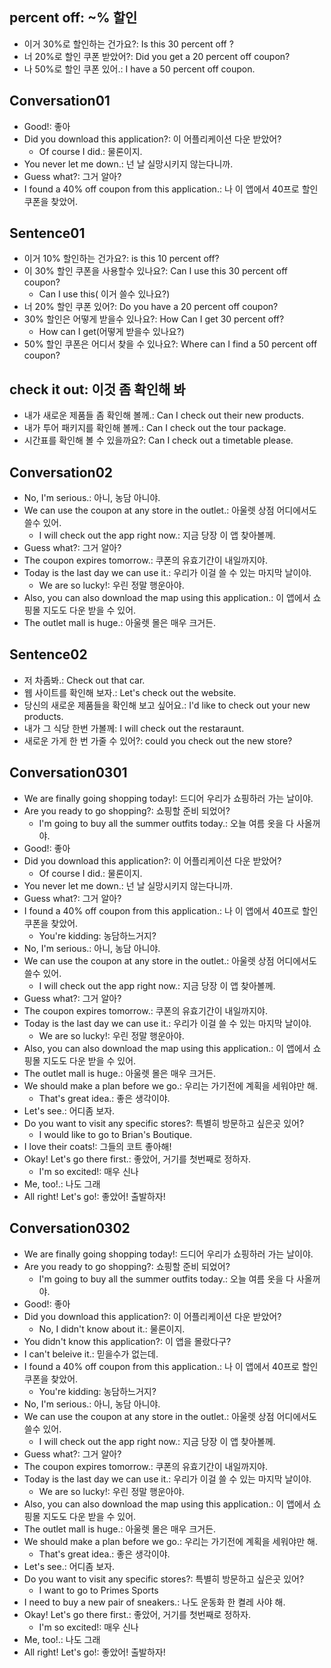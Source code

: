 ## percent off: ~% 할인
- 이거 30%로 할인하는 건가요?: Is this 30 percent off ?
- 너 20%로 할인 쿠폰 받았어?: Did you get a 20 percent off coupon?
- 나 50%로 할인 쿠폰 있어.: I have a 50 percent off coupon.

## Conversation01
- Good!: 좋아
- Did you download this application?: 이 어플리케이션 다운 받았어?
    - Of course I did.: 물론이지.
- You never let me down.: 넌 날 실망시키지 않는다니까.
- Guess what?: 그거 알아?
- I found a 40% off coupon from this application.: 나 이 앱에서 40프로 할인 쿠폰을 찾았어.

## Sentence01
- 이거 10% 할인하는 건가요?: is this 10 percent off?
- 이 30% 할인 쿠폰을 사용할수 있나요?: Can I use this 30 percent off coupon?
    - Can I use this( 이거 쓸수 있나요?)
- 너 20% 할인 쿠폰 있어?: Do you have a 20 percent off coupon?
- 30% 할인은 어떻게 받을수 있나요?: How Can I get 30 percent off?
    - How can I get(어떻게 받을수 있나요?)
- 50% 할인 쿠폰은 어디서 찾을 수 있나요?: Where can I find a 50 percent off coupon?

## check it out: 이것 좀 확인해 봐
- 내가 새로운 제품들 좀 확인해 볼께.: Can I check out their new products.
- 내가 투어 패키지를 확인해 볼께.: Can I check out the tour package.
- 시간표를 확인해 볼 수 있을까요?: Can I check out a timetable please.

## Conversation02
- No, I'm serious.: 아니, 농담 아니야.
- We can use the coupon at any store in the outlet.: 아울렛 상점 어디에서도 쓸수 있어.
    - I will check out the app right now.: 지금 당장 이 앱 찾아볼께.
- Guess what?: 그거 알아?
- The coupon expires tomorrow.: 쿠폰의 유효기간이 내일까지야.
- Today is the last day we can use it.: 우리가 이걸 쓸 수 있는 마지막 날이야.
    - We are so lucky!: 우린 정말 행운아야.
- Also, you can also download the map using this application.: 이 앱에서 쇼핑몰 지도도 다운 받을 수 있어.
- The outlet mall is huge.: 아울렛 몰은 매우 크거든.

## Sentence02
- 저 차좀봐.: Check out that car.
- 웹 사이트를 확인해 보자.: Let's check out the website.
- 당신의 새로운 제품들을 확인해 보고 싶어요.: I'd like to check out your new products.
- 내가 그 식당 한번 가볼께: I will check out the restaraunt.
- 새로운 가게 한 번 가줄 수 있어?: could you check out the new store?

## Conversation0301
- We are finally going shopping today!: 드디어 우리가 쇼핑하러 가는 날이야.
- Are you ready to go shopping?: 쇼핑할 준비 되었어?
    - I'm going to buy all the summer outfits today.: 오늘 여름 옷을 다 사올꺼야.
- Good!: 좋아
- Did you download this application?: 이 어플리케이션 다운 받았어?
    - Of course I did.: 물론이지.
- You never let me down.: 넌 날 실망시키지 않는다니까.
- Guess what?: 그거 알아?
- I found a 40% off coupon from this application.: 나 이 앱에서 40프로 할인 쿠폰을 찾았어.
    - You're kidding: 농담하느거지?
- No, I'm serious.: 아니, 농담 아니야.
- We can use the coupon at any store in the outlet.: 아울렛 상점 어디에서도 쓸수 있어.
    - I will check out the app right now.: 지금 당장 이 앱 찾아볼께.
- Guess what?: 그거 알아?
- The coupon expires tomorrow.: 쿠폰의 유효기간이 내일까지야.
- Today is the last day we can use it.: 우리가 이걸 쓸 수 있는 마지막 날이야.
    - We are so lucky!: 우린 정말 행운아야.
- Also, you can also download the map using this application.: 이 앱에서 쇼핑몰 지도도 다운 받을 수 있어.
- The outlet mall is huge.: 아울렛 몰은 매우 크거든.
- We should make a plan before we go.: 우리는 가기전에 계획을 세워야만 해.
    - That's great idea.: 좋은 생각이야.
- Let's see.: 어디좀 보자.
- Do you want to visit any specific stores?: 특별히 방문하고 싶은곳 있어?
    - I would like to go to Brian's Boutique.
- I love their coats!: 그들의 코트 좋아해!
- Okay! Let's go there first.: 좋았어, 거기를 첫번째로 정하자.
    - I'm so excited!: 매우 신나
- Me, too!.: 나도 그래
- All right! Let's go!: 좋았어! 출발하자!

## Conversation0302
- We are finally going shopping today!: 드디어 우리가 쇼핑하러 가는 날이야.
- Are you ready to go shopping?: 쇼핑할 준비 되었어?
    - I'm going to buy all the summer outfits today.: 오늘 여름 옷을 다 사올꺼야.
- Good!: 좋아
- Did you download this application?: 이 어플리케이션 다운 받았어?
    - No, I didn't know about it.: 물론이지.
- You didn't know this application?: 이 앱을 몰랐다구?
- I can't beleive it.: 믿을수가 없는데.
- I found a 40% off coupon from this application.: 나 이 앱에서 40프로 할인 쿠폰을 찾았어.
    - You're kidding: 농담하느거지?
- No, I'm serious.: 아니, 농담 아니야.
- We can use the coupon at any store in the outlet.: 아울렛 상점 어디에서도 쓸수 있어.
    - I will check out the app right now.: 지금 당장 이 앱 찾아볼께.
- Guess what?: 그거 알아?
- The coupon expires tomorrow.: 쿠폰의 유효기간이 내일까지야.
- Today is the last day we can use it.: 우리가 이걸 쓸 수 있는 마지막 날이야.
    - We are so lucky!: 우린 정말 행운아야.
- Also, you can also download the map using this application.: 이 앱에서 쇼핑몰 지도도 다운 받을 수 있어.
- The outlet mall is huge.: 아울렛 몰은 매우 크거든.
- We should make a plan before we go.: 우리는 가기전에 계획을 세워야만 해.
    - That's great idea.: 좋은 생각이야.
- Let's see.: 어디좀 보자.
- Do you want to visit any specific stores?: 특별히 방문하고 싶은곳 있어?
    - I want to go to Primes Sports
- I need to buy a new pair of sneakers.: 나도 운동화 한 켤레 사야 해.
- Okay! Let's go there first.: 좋았어, 거기를 첫번째로 정하자.
    - I'm so excited!: 매우 신나
- Me, too!.: 나도 그래
- All right! Let's go!: 좋았어! 출발하자!